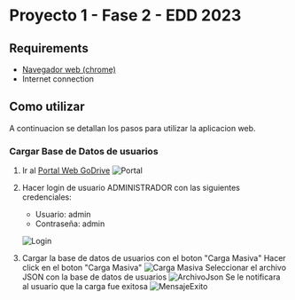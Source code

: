 # Proyecto 1 - Fase 2 - EDD 2023

## Requirements

- [Navegador web (chrome)](https://www.google.com/intl/es-419/chrome/)
- Internet connection

## Como utilizar

A continuacion se detallan los pasos para utilizar la aplicacion web.

### Cargar Base de Datos de usuarios

1. Ir al [Portal Web GoDrive](https://jonatangonzalez0.github.io/EDD_1S2023_PY_201900570/)
![Portal](https://i.imgur.com/ZEqLx5f.png)

2. Hacer login de usuario ADMINISTRADOR con las siguientes credenciales:

    - Usuario: admin
    - Contraseña: admin

    ![Login](https://i.imgur.com/bRC87xl.png)

3. Cargar la base de datos de usuarios con el boton "Carga Masiva"
    Hacer click en el boton "Carga Masiva"
    ![Carga Masiva](https://i.imgur.com/cV5GHoo.png)
    Seleccionar el archivo JSON con la base de datos de usuarios
    ![ArchivoJson](https://i.imgur.com/mCMS74n.png)
    Se le notificara al usuario que la carga fue exitosa
    ![MensajeExito](https://i.imgur.com/27rVZjH)
